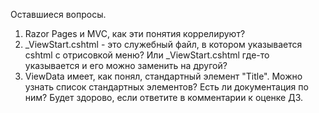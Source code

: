 Оставшиеся вопросы.
1. Razor Pages и MVC, как эти понятия коррелируют?
2. _ViewStart.cshtml - это служебный файл, в котором указывается cshtml с отрисовкой меню? Или _ViewStart.cshtml где-то указывается и его можно заменить на другой?
3. ViewData имеет, как понял, стандартный элемент "Title". Можно узнать список стандартных элементов? Есть ли документация по ним?
Будет здорово, если ответите в комментарии к оценке ДЗ.